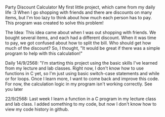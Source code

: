 Party Discount Calculator
My first little project, which came from my daily life :3 When I go shopping with friends and there are discounts on many items, but I'm too lazy to think about how much each person has to pay. This program was created to solve this problem!

The Idea: This idea came about when I was out shopping with friends. We bought several items, and each had a different discount. When it was time to pay, we got confused about how to split the bill. Who should get how much of the discount? So, I thought, "It would be great if there was a simple program to help with this calculation!"

Daily
14/9/2568: "I'm starting this project using the basic skills I've learned from my lecture and lab classes. Right now, I don't know how to use functions in C yet, so I'm just using basic switch-case statements and while or for loops. Once I learn more, I want to come back and improve this code. For now, the calculation logic in my program isn't working correctly. See you later

22/9/2568: Last week I learn a function in a C program in my lecture class and lab class. I added something to my code, but now I don't know how to view my code history in github.
